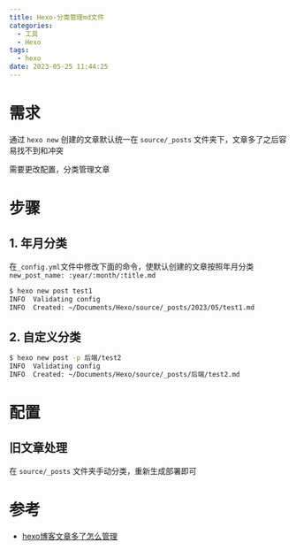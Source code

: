 ```yaml
---
title: Hexo-分类管理md文件
categories:
  - 工具
  - Hexo
tags:
  - hexo
date: 2023-05-25 11:44:25
---
```


# 需求

通过 `hexo new` 创建的文章默认统一在 `source/_posts` 文件夹下，文章多了之后容易找不到和冲突

需要更改配置，分类管理文章

# 步骤

## 1. 年月分类

在`_config.yml`文件中修改下面的命令，使默认创建的文章按照年月分类
`new_post_name: :year/:month/:title.md`

```bash
$ hexo new post test1
INFO  Validating config
INFO  Created: ~/Documents/Hexo/source/_posts/2023/05/test1.md
```



## 2. 自定义分类

```bash
$ hexo new post -p 后端/test2
INFO  Validating config
INFO  Created: ~/Documents/Hexo/source/_posts/后端/test2.md
```

# 配置

## 旧文章处理

在 `source/_posts` 文件夹手动分类，重新生成部署即可

# 参考

* [hexo博客文章多了怎么管理](https://blog.csdn.net/weixin_40251892/article/details/107590794)

